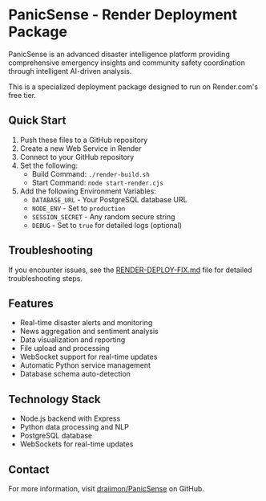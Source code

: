 # PanicSense - Render Deployment Package

PanicSense is an advanced disaster intelligence platform providing comprehensive emergency insights and community safety coordination through intelligent AI-driven analysis.

This is a specialized deployment package designed to run on Render.com's free tier.

## Quick Start

1. Push these files to a GitHub repository
2. Create a new Web Service in Render
3. Connect to your GitHub repository
4. Set the following:
   - Build Command: `./render-build.sh`
   - Start Command: `node start-render.cjs`
5. Add the following Environment Variables:
   - `DATABASE_URL` - Your PostgreSQL database URL
   - `NODE_ENV` - Set to `production`
   - `SESSION_SECRET` - Any random secure string
   - `DEBUG` - Set to `true` for detailed logs (optional)

## Troubleshooting

If you encounter issues, see the [RENDER-DEPLOY-FIX.md](./RENDER-DEPLOY-FIX.md) file for detailed troubleshooting steps.

## Features

- Real-time disaster alerts and monitoring
- News aggregation and sentiment analysis
- Data visualization and reporting
- File upload and processing
- WebSocket support for real-time updates
- Automatic Python service management
- Database schema auto-detection

## Technology Stack

- Node.js backend with Express
- Python data processing and NLP
- PostgreSQL database
- WebSockets for real-time updates

## Contact

For more information, visit [draiimon/PanicSense](https://github.com/draiimon/PanicSense) on GitHub.